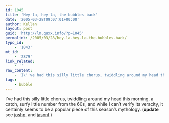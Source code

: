 ```yaml
---
id: 1045
title: 'Hey-la, hey-la, the bubbles back'
date: '2005-03-28T09:07:01+00:00'
author: Kellan
layout: post
guid: 'http://lm.quxx.info/?p=1045'
permalink: /2005/03/28/hey-la-hey-la-the-bubbles-back/
typo_id:
    - '1043'
mt_id:
    - '2879'
link_related:
    - ''
raw_content:
    - 'I\''ve had this silly little chorus, twiddling around my head this morning, a catch, surfy little number from the 60s, and while I can\''t verify its veracity, it certainly seems to be a popular piece of this season\''s mythology. (**update** see [joshp](http://joshp.typepad.com/15/2005/03/sure_signs_of_a.html), and [jasonf](http://37signals.com/svn/archives2/2005/03/yahoo_never_los.php).)'
tags:
    - bubble
---
```


I’ve had this silly little chorus, twiddling around my head this morning, a catch, surfy little number from the 60s, and while I can’t verify its veracity, it certainly seems to be a popular piece of this season’s mythology. (**update** see [joshp](http://joshp.typepad.com/15/2005/03/sure*signs*of*a.html), and [jasonf](http://37signals.com/svn/archives2/2005/03/yahoo*never\_los.php).)